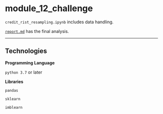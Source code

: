 # module_12_challenge

`credit_rist_resampling.ipynb` includes data handling.

[`report.md`](report.md) has the final analysis.

---
## Technologies

**Programming Language**

`python 3.7` or later

**Libraries**

`pandas`

`sklearn`

`imblearn`